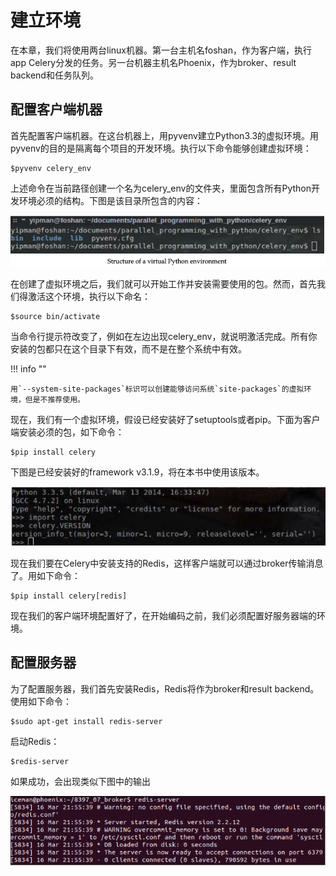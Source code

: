 # 建立环境

在本章，我们将使用两台linux机器。第一台主机名foshan，作为客户端，执行app Celery分发的任务。另一台机器主机名Phoenix，作为broker、result backend和任务队列。

## 配置客户端机器

首先配置客户端机器。在这台机器上，用pyvenv建立Python3.3的虚拟环境。用pyvenv的目的是隔离每个项目的开发环境。执行以下命令能够创建虚拟环境：

 ```shell
 $pyvenv celery_env
 ```

上述命令在当前路径创建一个名为celery_env的文件夹，里面包含所有Python开发环境必须的结构。下图是该目录所包含的内容：

![1](../imgs/7-02.png)

在创建了虚拟环境之后，我们就可以开始工作并安装需要使用的包。然而，首先我们得激活这个环境，执行以下命名：

```shell
$source bin/activate
```

当命令行提示符改变了，例如在左边出现celery_env，就说明激活完成。所有你安装的包都只在这个目录下有效，而不是在整个系统中有效。

!!! info ""

    用`--system-site-packages`标识可以创建能够访问系统`site-packages`的虚拟环境，但是不推荐使用。

现在，我们有一个虚拟环境，假设已经安装好了setuptools或者pip。下面为客户端安装必须的包，如下命令：

```shell
$pip install celery
```

下图是已经安装好的framework v3.1.9，将在本书中使用该版本。

![1](../imgs/7-03.png)

现在我们要在Celery中安装支持的Redis，这样客户端就可以通过broker传输消息了。用如下命令：

```shell
$pip install celery[redis]
```

现在我们的客户端环境配置好了，在开始编码之前，我们必须配置好服务器端的环境。

## 配置服务器

为了配置服务器，我们首先安装Redis，Redis将作为broker和result backend。使用如下命令：

```shell
$sudo apt-get install redis-server
```

启动Redis：

```shell
$redis-server
```

如果成功，会出现类似下图中的输出

![1](../imgs/7-04.png)
